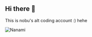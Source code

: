 ## Hi there 👋

This is nobu's alt coding account :) hehe

![Nanami](https://media.giphy.com/media/bfEOX1UuyCqVq/giphy.gif)

<!--
**nodechad/nodechad** is a ✨ _special_ ✨ repository because its `README.md` (this file) appears on your GitHub profile.

Here are some ideas to get you started:

- 🔭 I’m currently working on ...
- 🌱 I’m currently learning ...
- 👯 I’m looking to collaborate on ...
- 🤔 I’m looking for help with ...
- 💬 Ask me about ...
- 📫 How to reach me: ...
- 😄 Pronouns: ...
- ⚡ Fun fact: ...
-->

